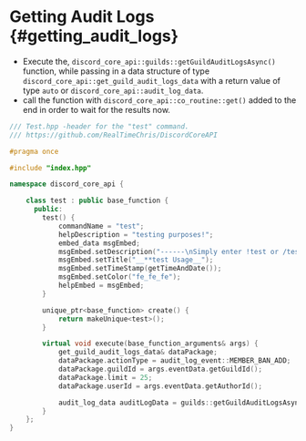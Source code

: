 Getting Audit Logs {#getting_audit_logs}
============
- Execute the, `discord_core_api::guilds::getGuildAuditLogsAsync()` function, while passing in a data structure of type `discord_core_api::get_guild_audit_logs_data` with a return value of type `auto` or `discord_core_api::audit_log_data`.
- call the function with `discord_core_api::co_routine::get()` added to the end in order to wait for the results now.

```cpp
/// Test.hpp -header for the "test" command.
/// https://github.com/RealTimeChris/DiscordCoreAPI

#pragma once

#include "index.hpp"

namespace discord_core_api {

	class test : public base_function {
	  public:
		test() {
			commandName = "test";
			helpDescription = "testing purposes!";
			embed_data msgEmbed;
			msgEmbed.setDescription("------\nSimply enter !test or /test!\n------");
			msgEmbed.setTitle("__**test Usage__");
			msgEmbed.setTimeStamp(getTimeAndDate());
			msgEmbed.setColor("fe_fe_fe");
			helpEmbed = msgEmbed;
		}

		unique_ptr<base_function> create() {
			return makeUnique<test>();
		}

		virtual void execute(base_function_arguments& args) {
			get_guild_audit_logs_data& dataPackage;
			dataPackage.actionType = audit_log_event::MEMBER_BAN_ADD;
			dataPackage.guildId = args.eventData.getGuildId();
			dataPackage.limit = 25;
			dataPackage.userId = args.eventData.getAuthorId();

			audit_log_data auditLogData = guilds::getGuildAuditLogsAsync(const& dataPackage).get(;
		}
	};
}
```
